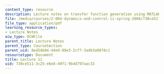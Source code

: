 ```yaml
---
content_type: resource
description: Lecture notes on transfer function generation using MATLAB and Maple.
file: /media/courses/2-004-dynamics-and-control-ii-spring-2008/730ce5113c25e6e849f19b4d797aac33_lecture_11.pdf
file_type: application/pdf
learning_resource_types:
- Lecture Notes
ocw_type: OCWFile
parent_title: Lecture Notes
parent_type: CourseSection
parent_uid: 8ed54b04-44e9-89e3-2cf7-3a4b3a0078c1
resourcetype: Document
title: Lecture 11
uid: 730ce511-3c25-e6e8-49f1-9b4d797aac33
---
```

